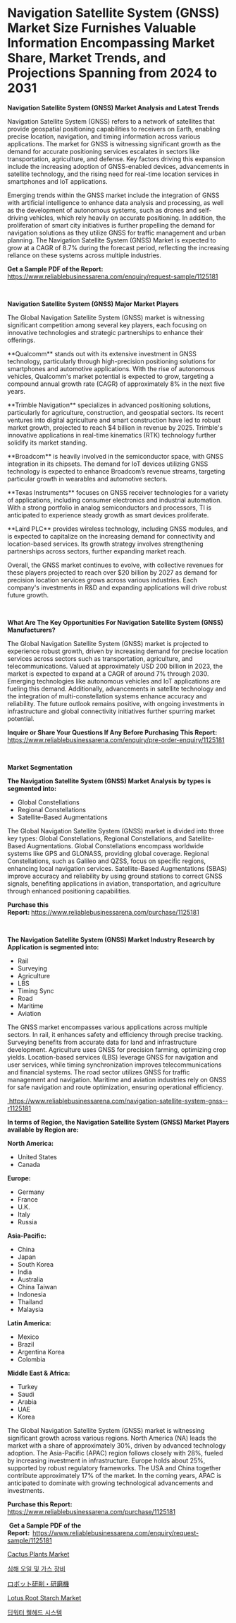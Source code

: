 <p><h1>Navigation Satellite System (GNSS) Market Size Furnishes Valuable Information Encompassing Market Share, Market Trends, and Projections Spanning from 2024 to 2031</h1></p><p><strong>Navigation Satellite System (GNSS) Market Analysis and Latest Trends</strong></p>
<p><p>Navigation Satellite System (GNSS) refers to a network of satellites that provide geospatial positioning capabilities to receivers on Earth, enabling precise location, navigation, and timing information across various applications. The market for GNSS is witnessing significant growth as the demand for accurate positioning services escalates in sectors like transportation, agriculture, and defense. Key factors driving this expansion include the increasing adoption of GNSS-enabled devices, advancements in satellite technology, and the rising need for real-time location services in smartphones and IoT applications. </p><p>Emerging trends within the GNSS market include the integration of GNSS with artificial intelligence to enhance data analysis and processing, as well as the development of autonomous systems, such as drones and self-driving vehicles, which rely heavily on accurate positioning. In addition, the proliferation of smart city initiatives is further propelling the demand for navigation solutions as they utilize GNSS for traffic management and urban planning. The Navigation Satellite System (GNSS) Market is expected to grow at a CAGR of 8.7% during the forecast period, reflecting the increasing reliance on these systems across multiple industries.</p></p>
<p><strong>Get a Sample PDF of the Report:&nbsp;</strong> <a href="https://www.reliablebusinessarena.com/enquiry/request-sample/1125181">https://www.reliablebusinessarena.com/enquiry/request-sample/1125181</a></p>
<p>&nbsp;</p>
<p><strong>Navigation Satellite System (GNSS) Major Market Players</strong></p>
<p><p>The Global Navigation Satellite System (GNSS) market is witnessing significant competition among several key players, each focusing on innovative technologies and strategic partnerships to enhance their offerings.</p><p>**Qualcomm** stands out with its extensive investment in GNSS technology, particularly through high-precision positioning solutions for smartphones and automotive applications. With the rise of autonomous vehicles, Qualcomm's market potential is expected to grow, targeting a compound annual growth rate (CAGR) of approximately 8% in the next five years.</p><p>**Trimble Navigation** specializes in advanced positioning solutions, particularly for agriculture, construction, and geospatial sectors. Its recent ventures into digital agriculture and smart construction have led to robust market growth, projected to reach $4 billion in revenue by 2025. Trimble's innovative applications in real-time kinematics (RTK) technology further solidify its market standing.</p><p>**Broadcom** is heavily involved in the semiconductor space, with GNSS integration in its chipsets. The demand for IoT devices utilizing GNSS technology is expected to enhance Broadcom’s revenue streams, targeting particular growth in wearables and automotive sectors.</p><p>**Texas Instruments** focuses on GNSS receiver technologies for a variety of applications, including consumer electronics and industrial automation. With a strong portfolio in analog semiconductors and processors, TI is anticipated to experience steady growth as smart devices proliferate.</p><p>**Laird PLC** provides wireless technology, including GNSS modules, and is expected to capitalize on the increasing demand for connectivity and location-based services. Its growth strategy involves strengthening partnerships across sectors, further expanding market reach.</p><p>Overall, the GNSS market continues to evolve, with collective revenues for these players projected to reach over $20 billion by 2027 as demand for precision location services grows across various industries. Each company's investments in R&D and expanding applications will drive robust future growth.</p></p>
<p>&nbsp;</p>
<p><strong>What Are The Key Opportunities For Navigation Satellite System (GNSS) Manufacturers?</strong></p>
<p><p>The Global Navigation Satellite System (GNSS) market is projected to experience robust growth, driven by increasing demand for precise location services across sectors such as transportation, agriculture, and telecommunications. Valued at approximately USD 200 billion in 2023, the market is expected to expand at a CAGR of around 7% through 2030. Emerging technologies like autonomous vehicles and IoT applications are fueling this demand. Additionally, advancements in satellite technology and the integration of multi-constellation systems enhance accuracy and reliability. The future outlook remains positive, with ongoing investments in infrastructure and global connectivity initiatives further spurring market potential.</p></p>
<p><strong>Inquire or Share Your Questions If Any Before Purchasing This Report:</strong> <a href="https://www.reliablebusinessarena.com/enquiry/pre-order-enquiry/1125181">https://www.reliablebusinessarena.com/enquiry/pre-order-enquiry/1125181</a></p>
<p>&nbsp;</p>
<p><strong>Market Segmentation</strong></p>
<p><strong>The Navigation Satellite System (GNSS) Market Analysis by types is segmented into:</strong></p>
<p><ul><li>Global Constellations</li><li>Regional Constellations</li><li>Satellite-Based Augmentations</li></ul></p>
<p><p>The Global Navigation Satellite System (GNSS) market is divided into three key types: Global Constellations, Regional Constellations, and Satellite-Based Augmentations. Global Constellations encompass worldwide systems like GPS and GLONASS, providing global coverage. Regional Constellations, such as Galileo and QZSS, focus on specific regions, enhancing local navigation services. Satellite-Based Augmentations (SBAS) improve accuracy and reliability by using ground stations to correct GNSS signals, benefiting applications in aviation, transportation, and agriculture through enhanced positioning capabilities.</p></p>
<p><strong>Purchase this Report:&nbsp;</strong><a href="https://www.reliablebusinessarena.com/purchase/1125181">https://www.reliablebusinessarena.com/purchase/1125181</a></p>
<p>&nbsp;</p>
<p><strong>The Navigation Satellite System (GNSS) Market Industry Research by Application is segmented into:</strong></p>
<p><ul><li>Rail</li><li>Surveying</li><li>Agriculture</li><li>LBS</li><li>Timing Sync</li><li>Road</li><li>Maritime</li><li>Aviation</li></ul></p>
<p><p>The GNSS market encompasses various applications across multiple sectors. In rail, it enhances safety and efficiency through precise tracking. Surveying benefits from accurate data for land and infrastructure development. Agriculture uses GNSS for precision farming, optimizing crop yields. Location-based services (LBS) leverage GNSS for navigation and user services, while timing synchronization improves telecommunications and financial systems. The road sector utilizes GNSS for traffic management and navigation. Maritime and aviation industries rely on GNSS for safe navigation and route optimization, ensuring operational efficiency.</p></p>
<p><a href="https://www.reliablebusinessarena.com/navigation-satellite-system-gnss--r1125181">&nbsp;https://www.reliablebusinessarena.com/navigation-satellite-system-gnss--r1125181</a></p>
<p><strong>In terms of Region, the Navigation Satellite System (GNSS) Market Players available by Region are:</strong></p>
<p>
    <p> <strong> North America: </strong>
        <ul>
            <li>United States</li>
            <li>Canada</li>
        </ul>
        </p> 
    <p> <strong> Europe: </strong>
        <ul>
            <li>Germany</li>
            <li>France</li>
            <li>U.K.</li>
            <li>Italy</li>
            <li>Russia</li>
        </ul>
        </p> 
    <p> <strong> Asia-Pacific: </strong>
        <ul>
            <li>China</li>
            <li>Japan</li>
            <li>South Korea</li>
            <li>India</li>
            <li>Australia</li>
            <li>China Taiwan</li>
            <li>Indonesia</li>
            <li>Thailand</li>
            <li>Malaysia</li>
        </ul>
        </p> 
    <p> <strong> Latin America: </strong>
        <ul>
            <li>Mexico</li>
            <li>Brazil</li>
            <li>Argentina Korea</li>
            <li>Colombia</li>
        </ul>
        </p> 
    <p> <strong> Middle East & Africa: </strong>
        <ul>
            <li>Turkey</li>
            <li>Saudi</li>
            <li>Arabia</li>
            <li>UAE</li>
            <li>Korea</li>
        </ul>
    </p>
    </p>
<p><p>The Global Navigation Satellite System (GNSS) market is witnessing significant growth across various regions. North America (NA) leads the market with a share of approximately 30%, driven by advanced technology adoption. The Asia-Pacific (APAC) region follows closely with 28%, fueled by increasing investment in infrastructure. Europe holds about 25%, supported by robust regulatory frameworks. The USA and China together contribute approximately 17% of the market. In the coming years, APAC is anticipated to dominate with growing technological advancements and investments.</p></p>
<p><strong>Purchase this Report: </strong><a href="https://www.reliablebusinessarena.com/purchase/1125181">https://www.reliablebusinessarena.com/purchase/1125181</a></p>
<p>&nbsp;<strong>Get a Sample PDF of the Report:&nbsp;&nbsp;</strong><a href="https://www.reliablebusinessarena.com/enquiry/request-sample/1125181">https://www.reliablebusinessarena.com/enquiry/request-sample/1125181</a></p>
<p><strong></strong></p>
<p><p><a href="https://www.linkedin.com/pulse/future-ready-strategic-insights-global-cactus-plants-market-eqite?trackingId=aSQtFeI5T%2BSyEQ%2F4barM%2FA%3D%3D">Cactus Plants Market</a></p><p><a href="https://medium.com/@mistybarton1943/deepwater-oil-and-gas-equipment-market-%EC%9D%98-%EA%B8%80%EB%A1%9C%EB%B2%8C-%EC%8B%9C%EC%9E%A5-%EA%B0%9C%EC%9A%94%EB%8A%94-%EC%A0%84-%EC%84%B8%EA%B3%84-%EB%B0%8F-%EC%A3%BC%EC%9A%94-%EC%8B%9C%EC%9E%A5%EC%9D%98-%EC%82%B0%EC%97%85%EC%97%90-%EC%98%81%ED%96%A5%EC%9D%84-%EB%AF%B8%EC%B9%98%EB%8A%94-%EC%A3%BC%EC%9A%94-%ED%8A%B8%EB%A0%8C%EB%93%9C%EC%97%90-%EB%8C%80%ED%95%9C-%EB%8F%85%ED%8A%B9%ED%95%9C-%EA%B4%80%EC%A0%90%EC%9D%84-5672c49b88ed">심해 오일 및 가스 장비</a></p><p><a href="https://medium.com/@vidarogahn/robotic-grinding-and-polishing-machine-market-%E3%81%AF-%E3%82%B3%E3%82%B9%E3%83%88%E7%AE%A1%E7%90%86%E3%81%A8%E5%8A%B9%E7%8E%87%E5%90%91%E4%B8%8A%E3%82%92%E5%84%AA%E5%85%88%E3%81%97%E3%81%BE%E3%81%99-%E3%81%95%E3%82%89%E3%81%AB-%E5%A0%B1%E5%91%8A%E6%9B%B8%E3%81%AF%E5%B8%82%E5%A0%B4%E3%81%AE%E9%9C%80%E8%A6%81%E9%9D%A2%E3%81%A8%E4%BE%9B%E7%B5%A6%E9%9D%A2%E3%81%AE%E4%B8%A1%E6%96%B9%E3%82%92%E3%82%AB%E3%83%90%E3%83%BC%E3%81%97%E3%81%A6%E3%81%84%E3%81%BE%E3%81%99-a91f12b7dd17">ロボット研削・研磨機</a></p><p><a href="https://www.linkedin.com/pulse/global-lotus-root-starch-market-trends-forecasts-strategic-analysis-vwmtf?trackingId=ytny1DqzQX%2BVmX3iFmVXWA%3D%3D">Lotus Root Starch Market</a></p><p><a href="https://medium.com/@mistybarton1943/deepwater-wellhead-system-market-%EC%9D%98-%EA%B8%80%EB%A1%9C%EB%B2%8C-%EC%8B%9C%EC%9E%A5-%EA%B0%9C%EC%9A%94%EB%8A%94-%EC%A0%84-%EC%84%B8%EA%B3%84-%EB%B0%8F-%EC%A3%BC%EC%9A%94-%EC%8B%9C%EC%9E%A5%EC%9D%98-%EC%82%B0%EC%97%85%EC%97%90-%EC%98%81%ED%96%A5%EC%9D%84-%EB%AF%B8%EC%B9%98%EB%8A%94-%EC%A3%BC%EC%9A%94-%ED%8A%B8%EB%A0%8C%EB%93%9C%EC%97%90-%EB%8C%80%ED%95%9C-%EB%8F%85%ED%8A%B9%ED%95%9C-%EA%B4%80%EC%A0%90%EC%9D%84-%EC%A0%9C%EA%B3%B5%ED%95%A9%EB%8B%88%EB%8B%A4-66a815aad7a1">딥워터 웰헤드 시스템</a></p></p>